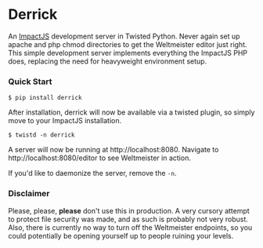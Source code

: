 # Derrick

An [ImpactJS](http://impactjs.com/) development server in Twisted Python.
Never again set up apache and php chmod directories to get the Weltmeister
editor just right. This simple development server implements everything the
ImpactJS PHP does, replacing the need for heavyweight environment setup.


### Quick Start

```
$ pip install derrick
```

After installation, derrick will now be available via a twisted plugin, so
simply move to your ImpactJS installation.

```
$ twistd -n derrick
```

A server will now be running at http://localhost:8080. Navigate to
http://localhost:8080/editor to see Weltmeister in action.

If you'd like to daemonize the server, remove the `-n`.


### Disclaimer

Please, please, **please** don't use this in production. A very cursory
attempt to protect file security was made, and as such is probably not very
robust. Also, there is currently no way to turn off the Weltmeister endpoints,
so you could potentially be opening yourself up to people ruining your levels.
